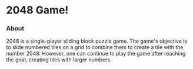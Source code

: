 # 2048 Game!

### About
2048 is a single-player sliding block puzzle game. The game's objective is to slide numbered tiles on a grid to combine them to create a tile with the number 2048. However, one can continue to play the game after reaching the goal, creating tiles with larger numbers.

